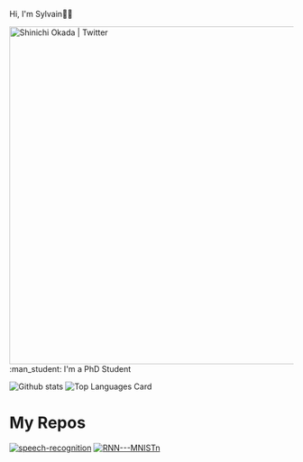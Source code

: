 Hi, I'm Sylvain👋😍 

<img align="left" alt="Shinichi Okada | Twitter" width="600px" src="https://www.ucl.ac.uk/iccs/sites/iccs/files/styles/large_image/public/climate-ml.png?itok=Y53ozZU0"/>
<br/>
<br/>
<br/>
<br/>
<br/>
<br/>
<br/>
<br/>
<br/>
<br/>
<br/>
<br/>
<br/>
<br/>
<br/>
:man_student: I'm a PhD Student


![Github stats](https://github-readme-stats.vercel.app/api?username=SylvainVerdy&theme=highcontrast&show_icons=true&count_private=true)
![Top Languages Card](https://github-readme-stats.vercel.app/api/top-langs/?username=SylvainVerdy&layout=compact)


# My Repos
[![speech-recognition](https://github-readme-stats.vercel.app/api/pin/?username=SylvainVerdy&repo=speech-recognition&show_owner=true)](https://github.com/SylvainVerdy/speech-recognition)
[![RNN---MNISTn](https://github-readme-stats.vercel.app/api/pin/?username=SylvainVerdy&repo=RNN---MNIST&show_owner=true)](https://github.com/SylvainVerdy/RNN---MNIST)
